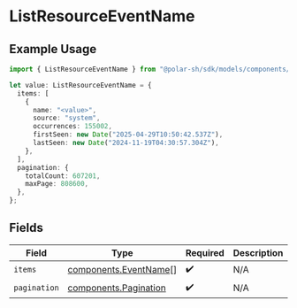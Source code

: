 # ListResourceEventName

## Example Usage

```typescript
import { ListResourceEventName } from "@polar-sh/sdk/models/components/listresourceeventname.js";

let value: ListResourceEventName = {
  items: [
    {
      name: "<value>",
      source: "system",
      occurrences: 155002,
      firstSeen: new Date("2025-04-29T10:50:42.537Z"),
      lastSeen: new Date("2024-11-19T04:30:57.304Z"),
    },
  ],
  pagination: {
    totalCount: 607201,
    maxPage: 808600,
  },
};
```

## Fields

| Field                                                          | Type                                                           | Required                                                       | Description                                                    |
| -------------------------------------------------------------- | -------------------------------------------------------------- | -------------------------------------------------------------- | -------------------------------------------------------------- |
| `items`                                                        | [components.EventName](../../models/components/eventname.md)[] | :heavy_check_mark:                                             | N/A                                                            |
| `pagination`                                                   | [components.Pagination](../../models/components/pagination.md) | :heavy_check_mark:                                             | N/A                                                            |